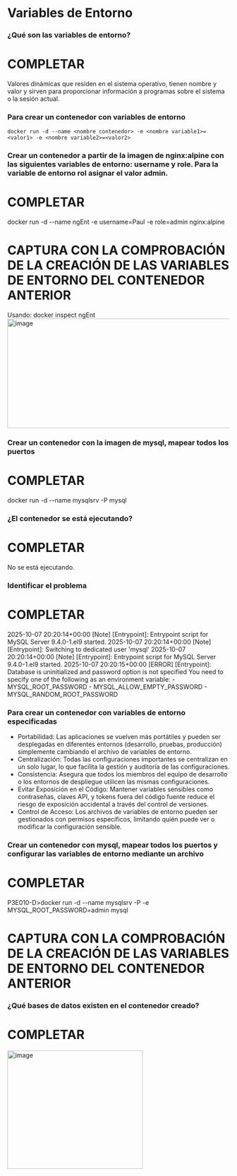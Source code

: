 # Variables de Entorno
### ¿Qué son las variables de entorno?
# COMPLETAR
Valores dinámicas que residen en el sistema operativo, tienen nombre y valor y sirven para proporcionar información a programas sobre el sistema o la sesión actual.
### Para crear un contenedor con variables de entorno

```
docker run -d --name <nombre contenedor> -e <nombre variable1>=<valor1> -e <nombre variable2>=<valor2>
```

### Crear un contenedor a partir de la imagen de nginx:alpine con las siguientes variables de entorno: username y role. Para la variable de entorno rol asignar el valor admin.

# COMPLETAR
docker run -d --name ngEnt -e username=Paul -e role=admin nginx:alpine

# CAPTURA CON LA COMPROBACIÓN DE LA CREACIÓN DE LAS VARIABLES DE ENTORNO DEL CONTENEDOR ANTERIOR
Usando: docker inspect ngEnt
<img width="862" height="248" alt="image" src="https://github.com/user-attachments/assets/0bae7c4e-e959-452d-9c39-fd30db0c3555" />

### Crear un contenedor con la imagen de mysql, mapear todos los puertos
# COMPLETAR
docker run -d --name mysqlsrv -P mysql
### ¿El contenedor se está ejecutando?
# COMPLETAR
No se está ejecutando.
### Identificar el problema
# COMPLETAR
2025-10-07 20:20:14+00:00 [Note] [Entrypoint]: Entrypoint script for MySQL Server 9.4.0-1.el9 started.
2025-10-07 20:20:14+00:00 [Note] [Entrypoint]: Switching to dedicated user 'mysql'
2025-10-07 20:20:14+00:00 [Note] [Entrypoint]: Entrypoint script for MySQL Server 9.4.0-1.el9 started.
2025-10-07 20:20:15+00:00 [ERROR] [Entrypoint]: Database is uninitialized and password option is not specified
    You need to specify one of the following as an environment variable:
    - MYSQL_ROOT_PASSWORD
    - MYSQL_ALLOW_EMPTY_PASSWORD
    - MYSQL_RANDOM_ROOT_PASSWORD
    
### Para crear un contenedor con variables de entorno especificadas
- Portabilidad: Las aplicaciones se vuelven más portátiles y pueden ser desplegadas en diferentes entornos (desarrollo, pruebas, producción) simplemente cambiando el archivo de variables de entorno.
- Centralización: Todas las configuraciones importantes se centralizan en un solo lugar, lo que facilita la gestión y auditoría de las configuraciones.
- Consistencia: Asegura que todos los miembros del equipo de desarrollo o los entornos de despliegue utilicen las mismas configuraciones.
- Evitar Exposición en el Código: Mantener variables sensibles como contraseñas, claves API, y tokens fuera del código fuente reduce el riesgo de exposición accidental a través del control de versiones.
- Control de Acceso: Los archivos de variables de entorno pueden ser gestionados con permisos específicos, limitando quién puede ver o modificar la configuración sensible.

### Crear un contenedor con mysql, mapear todos los puertos y configurar las variables de entorno mediante un archivo
# COMPLETAR
P3E010-D>docker run -d --name mysqlsrv -P -e MYSQL_ROOT_PASSWORD=admin mysql
# CAPTURA CON LA COMPROBACIÓN DE LA CREACIÓN DE LAS VARIABLES DE ENTORNO DEL CONTENEDOR ANTERIOR 

### ¿Qué bases de datos existen en el contenedor creado?
# COMPLETAR
<img width="307" height="268" alt="image" src="https://github.com/user-attachments/assets/80270545-5c20-4433-b658-a1de66cf08e1" />
